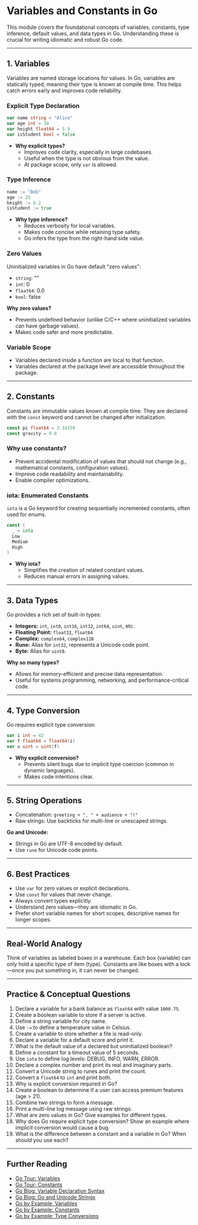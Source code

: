 # Variables and Constants in Go

This module covers the foundational concepts of variables, constants, type inference, default values, and data types in Go. Understanding these is crucial for writing idiomatic and robust Go code.

---

## 1. Variables
Variables are named storage locations for values. In Go, variables are statically typed, meaning their type is known at compile time. This helps catch errors early and improves code reliability.

### Explicit Type Declaration
```go
var name string = "Alice"
var age int = 30
var height float64 = 5.9
var isStudent bool = false
```
- **Why explicit types?**
  - Improves code clarity, especially in large codebases.
  - Useful when the type is not obvious from the value.
  - At package scope, only `var` is allowed.

### Type Inference
```go
name := "Bob"
age := 25
height := 6.2
isStudent := true
```
- **Why type inference?**
  - Reduces verbosity for local variables.
  - Makes code concise while retaining type safety.
  - Go infers the type from the right-hand side value.

### Zero Values
Uninitialized variables in Go have default "zero values":
- `string`: ""
- `int`: 0
- `float64`: 0.0
- `bool`: false

**Why zero values?**
- Prevents undefined behavior (unlike C/C++ where uninitialized variables can have garbage values).
- Makes code safer and more predictable.

### Variable Scope
- Variables declared inside a function are local to that function.
- Variables declared at the package level are accessible throughout the package.

---

## 2. Constants
Constants are immutable values known at compile time. They are declared with the `const` keyword and cannot be changed after initialization.

```go
const pi float64 = 3.14159
const gravity = 9.8
```

### Why use constants?
- Prevent accidental modification of values that should not change (e.g., mathematical constants, configuration values).
- Improve code readability and maintainability.
- Enable compiler optimizations.

### iota: Enumerated Constants
`iota` is a Go keyword for creating sequentially incremented constants, often used for enums.
```go
const (
  _ = iota
  Low
  Medium
  High
)
```
- **Why iota?**
  - Simplifies the creation of related constant values.
  - Reduces manual errors in assigning values.

---

## 3. Data Types
Go provides a rich set of built-in types:
- **Integers:** `int`, `int8`, `int16`, `int32`, `int64`, `uint`, etc.
- **Floating Point:** `float32`, `float64`
- **Complex:** `complex64`, `complex128`
- **Rune:** Alias for `int32`, represents a Unicode code point.
- **Byte:** Alias for `uint8`.

**Why so many types?**
- Allows for memory-efficient and precise data representation.
- Useful for systems programming, networking, and performance-critical code.

---

## 4. Type Conversion
Go requires explicit type conversion:
```go
var i int = 42
var f float64 = float64(i)
var u uint = uint(f)
```
- **Why explicit conversion?**
  - Prevents silent bugs due to implicit type coercion (common in dynamic languages).
  - Makes code intentions clear.

---

## 5. String Operations
- Concatenation: `greeting + ", " + audience + "!"`
- Raw strings: Use backticks for multi-line or unescaped strings.

**Go and Unicode:**
- Strings in Go are UTF-8 encoded by default.
- Use `rune` for Unicode code points.

---

## 6. Best Practices
- Use `var` for zero values or explicit declarations.
- Use `const` for values that never change.
- Always convert types explicitly.
- Understand zero values—they are idiomatic in Go.
- Prefer short variable names for short scopes, descriptive names for longer scopes.

---

## Real-World Analogy
Think of variables as labeled boxes in a warehouse. Each box (variable) can only hold a specific type of item (type). Constants are like boxes with a lock—once you put something in, it can never be changed.

---

## Practice & Conceptual Questions
1. Declare a variable for a bank balance as `float64` with value `1000.75`.
2. Create a boolean variable to store if a server is active.
3. Define a string variable for city name.
4. Use `:=` to define a temperature value in Celsius.
5. Create a variable to store whether a file is read-only.
6. Declare a variable for a default score and print it.
7. What is the default value of a declared but uninitialized boolean?
8. Define a constant for a timeout value of 5 seconds.
9. Use `iota` to define log levels: DEBUG, INFO, WARN, ERROR.
10. Declare a complex number and print its real and imaginary parts.
11. Convert a Unicode string to runes and print the count.
12. Convert a `float64` to `int` and print both.
13. Why is explicit conversion required in Go?
14. Create a boolean to determine if a user can access premium features (age > 21).
15. Combine two strings to form a message.
16. Print a multi-line log message using raw strings.
17. What are zero values in Go? Give examples for different types.
18. Why does Go require explicit type conversion? Show an example where implicit conversion would cause a bug.
19. What is the difference between a constant and a variable in Go? When should you use each?

---

## Further Reading
- [Go Tour: Variables](https://go.dev/tour/basics/8)
- [Go Tour: Constants](https://go.dev/tour/basics/15)
- [Go Blog: Variable Declaration Syntax](https://go.dev/blog/declaration-syntax)
- [Go Blog: Go and Unicode Strings](https://go.dev/blog/strings)
- [Go by Example: Variables](https://gobyexample.com/variables)
- [Go by Example: Constants](https://gobyexample.com/constants)
- [Go by Example: Type Conversions](https://go.dev/tour/basics/13) 